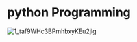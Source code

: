 # python Programming 
![1_taf9WHc3BPmhbxyKEu2jIg](https://user-images.githubusercontent.com/93571411/213903327-e81ffdca-e0b3-40c4-acec-2a9a5a51301a.png)
